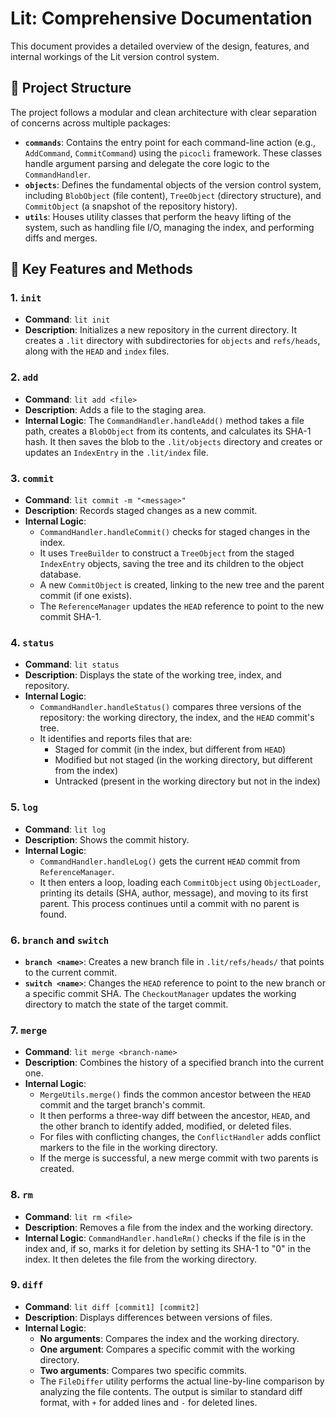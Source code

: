 # Lit: Comprehensive Documentation

This document provides a detailed overview of the design, features, and internal workings of the Lit version control system.

## 📂 Project Structure

The project follows a modular and clean architecture with clear separation of concerns across multiple packages:
* **`commands`**: Contains the entry point for each command-line action (e.g., `AddCommand`, `CommitCommand`) using the `picocli` framework. These classes handle argument parsing and delegate the core logic to the `CommandHandler`.
* **`objects`**: Defines the fundamental objects of the version control system, including `BlobObject` (file content), `TreeObject` (directory structure), and `CommitObject` (a snapshot of the repository history).
* **`utils`**: Houses utility classes that perform the heavy lifting of the system, such as handling file I/O, managing the index, and performing diffs and merges.

## 🚀 Key Features and Methods

### 1. `init`
* **Command**: `lit init`
* **Description**: Initializes a new repository in the current directory. It creates a `.lit` directory with subdirectories for `objects` and `refs/heads`, along with the `HEAD` and `index` files.

### 2. `add`
* **Command**: `lit add <file>`
* **Description**: Adds a file to the staging area.
* **Internal Logic**: The `CommandHandler.handleAdd()` method takes a file path, creates a `BlobObject` from its contents, and calculates its SHA-1 hash. It then saves the blob to the `.lit/objects` directory and creates or updates an `IndexEntry` in the `.lit/index` file.

### 3. `commit`
* **Command**: `lit commit -m "<message>"`
* **Description**: Records staged changes as a new commit.
* **Internal Logic**:
    * `CommandHandler.handleCommit()` checks for staged changes in the index.
    * It uses `TreeBuilder` to construct a `TreeObject` from the staged `IndexEntry` objects, saving the tree and its children to the object database.
    * A new `CommitObject` is created, linking to the new tree and the parent commit (if one exists).
    * The `ReferenceManager` updates the `HEAD` reference to point to the new commit SHA-1.

### 4. `status`
* **Command**: `lit status`
* **Description**: Displays the state of the working tree, index, and repository.
* **Internal Logic**:
    * `CommandHandler.handleStatus()` compares three versions of the repository: the working directory, the index, and the `HEAD` commit's tree.
    * It identifies and reports files that are:
        * Staged for commit (in the index, but different from `HEAD`)
        * Modified but not staged (in the working directory, but different from the index)
        * Untracked (present in the working directory but not in the index)

### 5. `log`
* **Command**: `lit log`
* **Description**: Shows the commit history.
* **Internal Logic**:
    * `CommandHandler.handleLog()` gets the current `HEAD` commit from `ReferenceManager`.
    * It then enters a loop, loading each `CommitObject` using `ObjectLoader`, printing its details (SHA, author, message), and moving to its first parent. This process continues until a commit with no parent is found.

### 6. `branch` and `switch`
* **`branch <name>`**: Creates a new branch file in `.lit/refs/heads/` that points to the current commit.
* **`switch <name>`**: Changes the `HEAD` reference to point to the new branch or a specific commit SHA. The `CheckoutManager` updates the working directory to match the state of the target commit.

### 7. `merge`
* **Command**: `lit merge <branch-name>`
* **Description**: Combines the history of a specified branch into the current one.
* **Internal Logic**:
    * `MergeUtils.merge()` finds the common ancestor between the `HEAD` commit and the target branch's commit.
    * It then performs a three-way diff between the ancestor, `HEAD`, and the other branch to identify added, modified, or deleted files.
    * For files with conflicting changes, the `ConflictHandler` adds conflict markers to the file in the working directory.
    * If the merge is successful, a new merge commit with two parents is created.

### 8. `rm`
* **Command**: `lit rm <file>`
* **Description**: Removes a file from the index and the working directory.
* **Internal Logic**: `CommandHandler.handleRm()` checks if the file is in the index and, if so, marks it for deletion by setting its SHA-1 to "0" in the index. It then deletes the file from the working directory.

### 9. `diff`
* **Command**: `lit diff [commit1] [commit2]`
* **Description**: Displays differences between versions of files.
* **Internal Logic**:
    * **No arguments**: Compares the index and the working directory.
    * **One argument**: Compares a specific commit with the working directory.
    * **Two arguments**: Compares two specific commits.
    * The `FileDiffer` utility performs the actual line-by-line comparison by analyzing the file contents. The output is similar to standard diff format, with `+` for added lines and `-` for deleted lines.